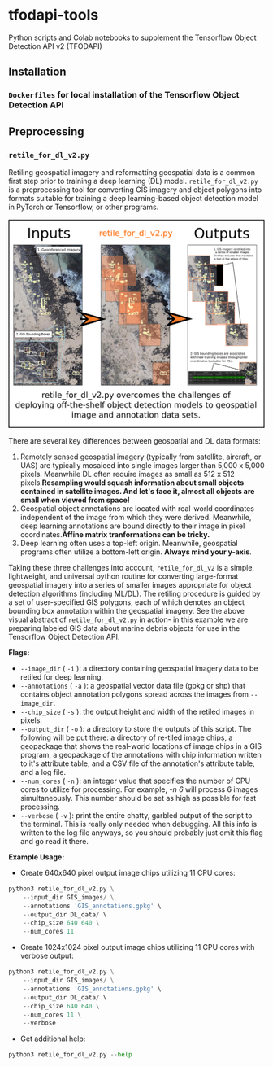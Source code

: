# tfodapi-tools
Python scripts and Colab notebooks to supplement the Tensorflow Object Detection API v2 (TFODAPI)

## Installation

### `Dockerfiles` for local installation of the Tensorflow Object Detection API

## Preprocessing

### `retile_for_dl_v2.py`

Retiling geospatial imagery and reformatting geospatial data is a common first step prior to training a deep learning (DL) model. `retile_for_dl_v2.py` is a preprocessing tool for converting GIS imagery and object polygons into formats suitable for training a deep learning-based object detection model in PyTorch or Tensorflow, or other programs.

![A visual depiction of retile_for_dl_v2.py. It shows input georeferenced imagery with shoreline marine debris individually annotated with GIS bounding boxes. retile_for_dl_v2 has retiled this large image into many smaller images, moreover, each bounding box contains new attributes specific to training object detection models (such as associated image pixel coordinates).](imgs/retile_for_dl_v2_readme.png)

There are several key differences between geospatial and DL data formats:

1. Remotely sensed geospatial imagery (typically from satellite, aircraft, or UAS) are typically mosaiced into single images larger than 5,000 x 5,000 pixels. Meanwhile DL often require images as small as 512 x 512 pixels.__Resampling would squash information about small objects contained in satellite images. And let's face it, almost all objects are small when viewed from space!__
2. Geospatial object annotations are located with real-world coordinates independent of the image from which they were derived. Meanwhile, deep learning annotations are bound directly to their image in pixel coordinates.__Affine matrix tranformations can be tricky.__
3. Deep learning often uses a top-left origin. Meanwhile, geospatial programs often utilize a bottom-left origin. __Always mind your y-axis__.

Taking these three challenges into account, `retile_for_dl_v2` is a simple, lightweight, and universal python routine for converting large-format geospatial imagery into a series of smaller images appropriate for object detection algorithms (including ML/DL). The retiling procedure is guided by a set of user-specified GIS polygons, each of which denotes an object bounding box annotation within the geospatial imagery. See the above visual abstract of `retile_for_dl_v2.py` in action- in this example we are preparing labeled GIS data about marine debris objects for use in the Tensorflow Object Detection API.

__Flags:__

- `--image_dir` ( `-i` ): a directory containing geospatial imagery data to be retiled for deep learning.
- `--annotations` ( `-a` ): a geospatial vector data file (gpkg or shp) that contains object annotation polygons spread across the images from `--image_dir`.
- `--chip_size` ( `-s` ): the output height and width of the retiled images in pixels.
- `--output_dir` ( `-o` ): a directory to store the outputs of this script. The following will be put there: a directory of re-tiled image chips, a geopackage that shows the real-world locations of image chips in a GIS program, a geopackage of the annotations with chip information written to it's attribute table, and a CSV file of the annotation's attribute table, and a log file.
- `--num_cores` ( `-n` ): an integer value that specifies the number of CPU cores to utilize for processing. For example, _-n 6_ will process 6 images simultaneously. This number should be set as high as possible for fast processing.
- `--verbose` ( `-v` ): print the entire chatty, garbled output of the script to the terminal. This is really only needed when debugging. All this info is written to the log file anyways, so you should probably just omit this flag and go read it there.

__Example Usage:__

- Create 640x640 pixel output image chips utilizing 11 CPU cores:

```python
python3 retile_for_dl_v2.py \
    --input_dir GIS_images/ \
    --annotations 'GIS_annotations.gpkg' \
    --output_dir DL_data/ \ 
    --chip_size 640 640 \
    --num_cores 11
```

- Create 1024x1024 pixel output image chips utilizing 11 CPU cores with verbose output:

```python
python3 retile_for_dl_v2.py \
    --input_dir GIS_images/ \
    --annotations 'GIS_annotations.gpkg' \
    --output_dir DL_data/ \ 
    --chip_size 640 640 \
    --num_cores 11 \
    --verbose
```

- Get additional help:

```python
python3 retile_for_dl_v2.py --help
```
